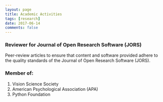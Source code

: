 ```yaml
---
layout: page
title: Academic Activities
tags: [research]
date: 2017-06-14
comments: false
---
```

    
### Reviewer for Journal of Open Research Software (JORS)

Peer-review articles to ensure that content and software provided adhere to the quality standards of the Journal of Open Research Software (JORS).  

### Member of: 

1) Vision Science Society 
2) American Psychological Association (APA)
3) Python Foundation


